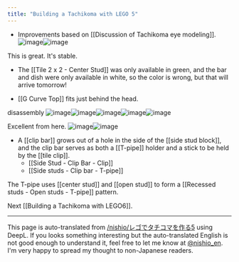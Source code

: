 ```yaml
---
title: "Building a Tachikoma with LEGO 5"
---
```


- Improvements based on [[Discussion of Tachikoma eye modeling]].
![image](https://gyazo.com/a8a55767cbd3ed033205d8bf3d9c8a33/thumb/1000)![image](https://gyazo.com/a4fc8d2cbbb8dfcbd624aa63909df63b/thumb/1000)

This is great. It's stable.

- The [[Tile 2 x 2 - Center Stud]] was only available in green, and the bar and dish were only available in white, so the color is wrong, but that will arrive tomorrow!

- [[G Curve Top]] fits just behind the head.

disassembly
![image](https://gyazo.com/7a5fc78a9d9baab6b68fbb8cc5d2c031/thumb/1000)![image](https://gyazo.com/019ae3d7839cb1adb2da0a502b87f1a5/thumb/1000)![image](https://gyazo.com/078555e9e9bb5fa93bb6fb3c21486e0c/thumb/1000)![image](https://gyazo.com/d6ef9c03754929f3a73ec4cf2eb43fd4/thumb/1000)![image](https://gyazo.com/2acae7c8540dd91c6a1fc9f818eec4c4/thumb/1000)

Excellent from here.
![image](https://gyazo.com/9bb6c1a70f3a61ceaf09303db47dcd3e/thumb/1000)![image](https://gyazo.com/2b0787869be7b3d0baad04724637b5da/thumb/1000)

- A [[clip bar]] grows out of a hole in the side of the [[side stud block]], and the clip bar serves as both a [[T-pipe]] holder and a stick to be held by the [[tile clip]].
    - [[Side Stud - Clip Bar - Clip]]
    - [[Side studs - Clip bar - T-pipe]]

The T-pipe uses [[center stud]] and [[open stud]] to form a [[Recessed studs - Open studs - T-pipe]] pattern.

Next [[Building a Tachikoma with LEGO6]].

---
This page is auto-translated from [/nishio/レゴでタチコマを作る5](https://scrapbox.io/nishio/レゴでタチコマを作る5) using DeepL. If you looks something interesting but the auto-translated English is not good enough to understand it, feel free to let me know at [@nishio_en](https://twitter.com/nishio_en). I'm very happy to spread my thought to non-Japanese readers.
